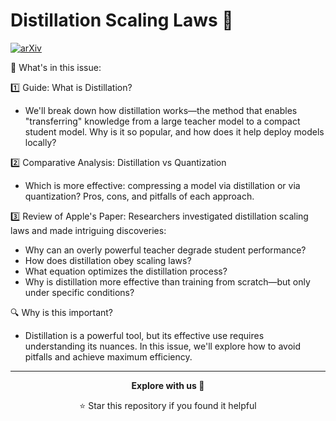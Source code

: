 # Distillation Scaling Laws 🤖

[![arXiv](https://img.shields.io/badge/arXiv-2501.12948-b31b1b.svg  )](https://arxiv.org/abs/2502.08606  )

📌 What's in this issue:

1️⃣ Guide: What is Distillation?
- We'll break down how distillation works—the method that enables "transferring" knowledge from a large teacher model to a compact student model. Why is it so popular, and how does it help deploy models locally?

2️⃣ Comparative Analysis: Distillation vs Quantization
- Which is more effective: compressing a model via distillation or via quantization? Pros, cons, and pitfalls of each approach.

3️⃣ Review of Apple's Paper: Researchers investigated distillation scaling laws and made intriguing discoveries:
- Why can an overly powerful teacher degrade student performance?
- How does distillation obey scaling laws?
- What equation optimizes the distillation process?
- Why is distillation more effective than training from scratch—but only under specific conditions?

🔍 Why is this important?
- Distillation is a powerful tool, but its effective use requires understanding its nuances. In this issue, we'll explore how to avoid pitfalls and achieve maximum efficiency.

---

<div align="center">

**Explore with us 🚀**

⭐ Star this repository if you found it helpful

</div>